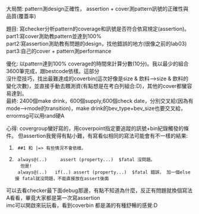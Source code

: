 大局關: pattern測design正確性， assertion + cover測pattern訊號的正確性與品質(覆蓋率)            

題目: 寫checker分析pattern的coverage和訊號是否符合依寫規定(assertion)。     
      part1:寫cover測助教pattern並達到100%    
      part2:寫assertion測助教有問題的design，找他錯誤的地方(很像之前的lab03)       
      part3:自己的cover + pattern測performance    
    

優化: 以pattern達到100% coverage的時間來計算分數(10分)。我以最少的組合3600筆完成，跟bestcode依樣。這部分    
      沒什麼技巧，找出最難達成的coverbin(這次好像是size & 飲料-->size & 飲料的變化次數)，並直接手動去餵測資(有點想是在考白列組合:D)，其他的cover都蠻容易達到。     
      最終: 2400個make drink，600個supply,600個check date，分別交叉給(因為有mode-->mode的transition)，make drink的bev_type+bev_size也要交叉給，errormsg可以用rand硬A    
      
心得: covergroup蠻好寫的，用coverpoint指定要追蹤的訊號+bin紀錄觸發的條件。 但assertion我覺得有點小難，有寫看似相同的寫法可能會有不一樣的結果:    
1.      ##1 和 |=> 有些情況不會依樣。    
2.      always@(..)     assert (property...)  $fatal 沒問題。
         但是!    
        always@(..)   if(..) assert (property...)  $fatal 錯誤， 加一個else 接 fatal就沒問題，不能直接放在assert後面        

可以去看checker最下面debug那邊，有點不知道為什麼，反正有問題就換個寫法A看看，畢竟大家都是第一次寫assertion           
imc可以開啟來玩玩看，看到coverbin 都是滿的有種舒暢的感覺:D            
